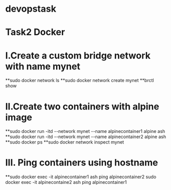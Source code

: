 # devopstask
# Task2 Docker
# I.Create a custom bridge network with name mynet
**sudo docker network ls
**sudo docker network create mynet
**brctl show
# II.Create two containers with alpine image
**sudo docker run -itd --network mynet --name alpinecontainer1 alpine ash
**sudo docker run -itd --network mynet --name alpinecontainer2 alpine ash
**sudo docker ps
**sudo docker network inspect mynet
# III. Ping containers using hostname
**sudo docker exec -it alpinecontainer1 ash
ping alpinecontainer2
sudo docker exec -it alpinecontaine2 ash
ping alpinecontainer1
